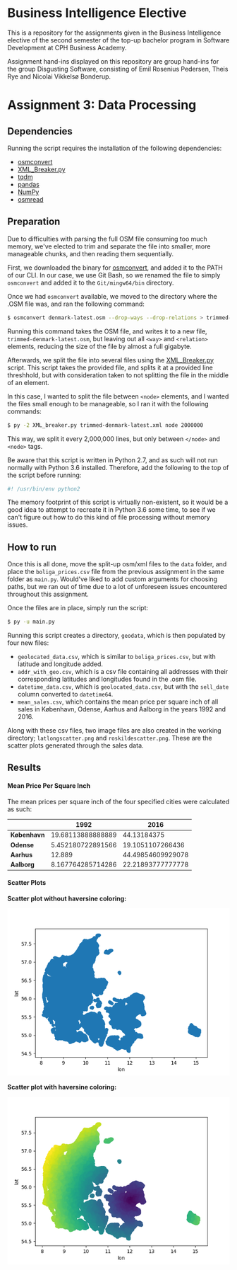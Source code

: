 # Business Intelligence Elective

This is a repository for the assignments given in the Business Intelligence elective of the second semester of the top-up bachelor program in Software Development at CPH Business Academy.

Assignment hand-ins displayed on this repository are group hand-ins for the group Disgusting Software, consisting of Emil Rosenius Pedersen, Theis Rye and Nicolai Vikkelsø Bonderup.

# Assignment 3: Data Processing

## Dependencies
Running the script requires the installation of the following dependencies: 
- [osmconvert](https://wiki.openstreetmap.org/wiki/Osmconvert)
- [XML_Breaker.py](https://gist.github.com/nicwolff/b4da6ec84ba9c23c8e59)
- [tqdm](https://github.com/tqdm/tqdm)
- ​[pandas](http://pandas.pydata.org/)
- ​[NumPy](http://www.numpy.org/)
- [osmread](https://github.com/dezhin/osmread)

## Preparation

Due to difficulties with parsing the full OSM file consuming too much memory, we've elected to trim and separate the file into smaller, more manageable chunks, and then reading them sequentially.

First, we downloaded the binary for [osmconvert](https://wiki.openstreetmap.org/wiki/Osmconvert), and added it to the PATH of our CLI. In our case, we use Git Bash, so we renamed the file to simply `osmconvert` and added it to the `Git/mingw64/bin` directory.

Once we had `osmconvert` available, we moved to the directory where the .OSM file was, and ran the following command:

```bash
$ osmconvert denmark-latest.osm --drop-ways --drop-relations > trimmed-denmark-latest.osm
```

Running this command takes the OSM file, and writes it to a new file, `trimmed-denmark-latest.osm`, but leaving out all `<way>` and `<relation>` elements, reducing the size of the file by almost a full gigabyte.

Afterwards, we split the file into several files using the [XML_Breaker.py](https://gist.github.com/nicwolff/b4da6ec84ba9c23c8e59) script. This script takes the provided file, and splits it at a provided line threshhold, but with consideration taken to not splitting the file in the middle of an element.

In this case, I wanted to split the file between `<node>` elements, and I wanted the files small enough to be manageable, so I ran it with the following commands:

```bash
$ py -2 XML_breaker.py trimmed-denmark-latest.xml node 2000000
```

This way, we split it every 2,000,000 lines, but only between `</node>` and `<node>` tags.

Be aware that this script is written in Python 2.7, and as such will not run normally with Python 3.6 installed. Therefore, add the following to the top of the script before running:

```python
#! /usr/bin/env python2
```
The memory footprint of this script is virtually non-existent, so it would be a good idea to attempt to recreate it in Python 3.6 some time, to see if we can't figure out how to do this kind of file processing without memory issues.

## How to run

Once this is all done, move the split-up osm/xml files to the `data` folder, and place the `boliga_prices.csv` file from the previous assignment in the same folder as `main.py`. Would've liked to add custom arguments for choosing paths, but we ran out of time due to a lot of unforeseen issues encountered throughout this assignment.

Once the files are in place, simply run the script:

```bash
$ py -u main.py
```

Running this script creates a directory, `geodata`, which is then populated by four new files:

- `geolocated_data.csv`, which is similar to `boliga_prices.csv`, but with latitude and longitude added.
- `addr_with_geo.csv`, which is a csv file containing all addresses with their corresponding latitudes and longitudes found in the .osm file.
- `datetime_data.csv`, which is `geolocated_data.csv`, but with the `sell_date` column converted to `datetime64`.
- `mean_sales.csv`, which contains the mean price per square inch of all sales in København, Odense, Aarhus and Aalborg in the years 1992 and 2016.

Along with these csv files, two image files are also created in the working directory; `latlongscatter.png` and `roskildescatter.png`. These are the scatter plots generated through the sales data.

## Results

#### Mean Price Per Square Inch

The mean prices per square inch of the four specified cities were calculated as such:

|               | 1992              | 2016              |
| ------------- | ----------------- | ----------------- |
| **København** | 19.68113888888889 | 44.13184375       |
| **Odense**    | 5.452180722891566 | 19.1051107266436  |
| **Aarhus**    | 12.889            | 44.49854609929078 |
| **Aalborg**   | 8.167764285714286 | 22.21893777777778 |

#### Scatter Plots

**Scatter plot without haversine coloring:**

![scatter1](https://raw.githubusercontent.com/NicolaiVBonderup/BusinessIntelligenceElective/master/Assignment3/latlongscatter.png)

**Scatter plot with haversine coloring:**

![scatter2](https://raw.githubusercontent.com/NicolaiVBonderup/BusinessIntelligenceElective/master/Assignment3/roskildescatter.png)
